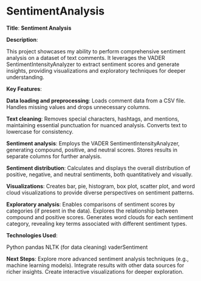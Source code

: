 # SentimentAnalysis

**Title**: **Sentiment Analysis**

**Description**:

This project showcases my ability to perform comprehensive sentiment analysis on a dataset of text comments. It leverages the VADER SentimentIntensityAnalyzer to extract sentiment scores and generate insights, providing visualizations and exploratory techniques for deeper understanding.

**Key Features**:

**Data loading and preprocessing**:
Loads comment data from a CSV file.
Handles missing values and drops unnecessary columns.

**Text cleaning**:
Removes special characters, hashtags, and mentions, maintaining essential punctuation for nuanced analysis.
Converts text to lowercase for consistency.

**Sentiment analysis**:
Employs the VADER SentimentIntensityAnalyzer, generating compound, positive, and neutral scores.
Stores results in separate columns for further analysis.

**Sentiment distribution**:
Calculates and displays the overall distribution of positive, negative, and neutral sentiments, both quantitatively and visually.

**Visualizations**:
Creates bar, pie, histogram, box plot, scatter plot, and word cloud visualizations to provide diverse perspectives on sentiment patterns.

**Exploratory analysis**:
Enables comparisons of sentiment scores by categories (if present in the data).
Explores the relationship between compound and positive scores.
Generates word clouds for each sentiment category, revealing key terms associated with different sentiment types.

**Technologies Used**:

Python
pandas
NLTK (for data cleaning)
vaderSentiment

**Next Steps**:
Explore more advanced sentiment analysis techniques (e.g., machine learning models).
Integrate results with other data sources for richer insights.
Create interactive visualizations for deeper exploration.
